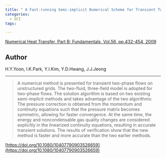```yaml
---
title: " A Fast-running Semi-implicit Numerical Scheme for Transient Two-phase Flows on Unstructured Grids"
categories:
  - SCI
tags:

---
```


[Numerical Heat Transfer, Part B: Fundamentals, Vol.56, pp.432-454, 2009](https://doi.org/10.1080/10407790903526659)


## Author

H.Y.Yoon, I.K.Park, Y.I.Kim, Y.D.Hwang, J.J.Jeong

----

>A numerical method is presented for transient two-phase flows on unstructured grids. The two-fluid, three-field model is adopted for two-phase flows. The solution algorithm is based on two existing semi-implicit methods and takes advantage of the two algorithms: The pressure correction is obtained from the momentum and continuity equations such that the pressure matrix becomes symmetric, allowing for faster convergence. At the same time, the energy and noncondensable gas quality changes are considered explicitly in the linearized continuity equations, resulting in accurate transient solutions. The results of verification show that the new method is faster and more accurate than the two earlier methods.

[https://doi.org/10.1080/10407790903526659](https://doi.org/10.1080/10407790903526659)